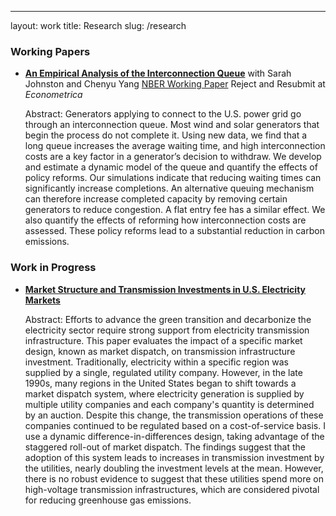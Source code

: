 ---
layout: work
title: Research
slug: /research

### Working Papers

* [**An Empirical Analysis of the Interconnection Queue**](https://drive.google.com/file/d/18xYsdJgGPQR6AUBE2Bc4R5qEkYCGA7HC/view) with Sarah Johnston and Chenyu Yang [NBER Working Paper](https://www.nber.org/papers/w31946) Reject and Resubmit at *Econometrica*

  <p>
    Abstract: Generators applying to connect to the U.S. power grid go through an interconnection queue. Most wind and solar generators that begin the process do not complete it. Using new data, we find that a long queue increases the average waiting time, and high interconnection costs are a key factor in a generator’s decision to withdraw. We develop and estimate a dynamic model of the queue and quantify the effects of policy reforms. Our simulations indicate that reducing waiting times can significantly increase completions. An alternative queuing mechanism can therefore increase completed capacity by removing certain generators to reduce congestion. A flat entry fee has a similar effect. We also quantify the effects of reforming how interconnection costs are assessed. These policy reforms lead to a substantial reduction in carbon emissions.
  </p>


### Work in Progress
* [**Market Structure and Transmission Investments in U.S. Electricity Markets**]()

   <p>
    Abstract: Efforts to advance the green transition and decarbonize the electricity sector require strong support from electricity transmission infrastructure. This paper evaluates the impact of a specific market design, known as market dispatch, on transmission infrastructure investment. Traditionally, electricity within a specific region was supplied by a single, regulated utility company. However, in the late 1990s, many regions in the United States began to shift towards a market dispatch system, where electricity generation is supplied by multiple utility companies and each company's quantity is determined by an auction. Despite this change, the transmission operations of these companies continued to be regulated based on a cost-of-service basis. I use a dynamic difference-in-differences design, taking advantage of the staggered roll-out of market dispatch. The findings suggest that the adoption of this system leads to increases in transmission investment by the utilities, nearly doubling the investment levels at the mean. However, there is no robust evidence to suggest that these utilities spend more on high-voltage transmission infrastructures, which are considered pivotal for reducing greenhouse gas emissions.
  </p>
